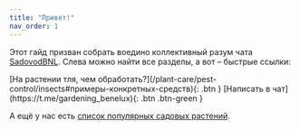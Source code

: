 ```yaml
---
title: "Привет!"
nav_order: 1
---
```


Этот гайд призван собрать воедино коллективный разум чата [SadovodBNL](https://t.me/gardening_benelux). Слева можно найти все разделы, а вот – быстрые ссылки:

<span class="fs-5">
[На растении тля, чем обработать?](/plant-care/pest-control/insects#примеры-конкретных-средств){: .btn }
</span>
<span class="fs-5">
[Написать в чат](https://t.me/gardening_benelux){: .btn .btn-green }
</span>

А ещё у нас есть [список популярных садовых растений](https://docs.google.com/spreadsheets/d/1Kb5VpLNyeKjFGBcfFL9tN5z-cKTSS4mMP1GA9QjMOzY/edit?usp=sharing).
